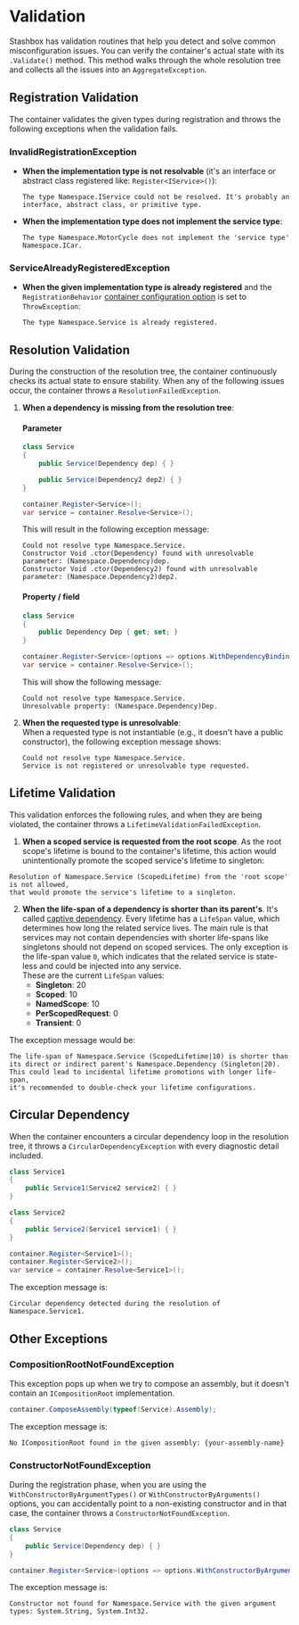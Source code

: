 # Validation

Stashbox has validation routines that help you detect and solve common misconfiguration issues. You can verify the container's actual state with its `.Validate()` method. This method walks through the whole resolution tree and collects all the issues into an `AggregateException`.

## Registration Validation
The container validates the given types during registration and throws the following exceptions when the validation fails.
### InvalidRegistrationException
- **When the implementation type is not resolvable** (it's an interface or abstract class registered like: `Register<IService>()`):
  ```
  The type Namespace.IService could not be resolved. It's probably an interface, abstract class, or primitive type.
  ```
- **When the implementation type does not implement the service type**:
  ```
  The type Namespace.MotorCycle does not implement the 'service type' Namespace.ICar.
  ```

### ServiceAlreadyRegisteredException
- **When the given implementation type is already registered** and the `RegistrationBehavior` [container configuration option](configuration/container-configuration?id=registration-behavior) is set to `ThrowException`:
  ```
  The type Namespace.Service is already registered.
  ```

## Resolution Validation
During the construction of the resolution tree, the container continuously checks its actual state to ensure stability. When any of the following issues occur, the container throws a `ResolutionFailedException`.

1. **When a dependency is missing from the resolution tree**:

    <!-- tabs:start -->
    #### **Parameter**
    ```cs
    class Service
    {
        public Service(Dependency dep) { }

        public Service(Dependency2 dep2) { }
    }

    container.Register<Service>();
    var service = container.Resolve<Service>();
    ```
    This will result in the following exception message:

    ```
    Could not resolve type Namespace.Service.
    Constructor Void .ctor(Dependency) found with unresolvable parameter: (Namespace.Dependency)dep.
    Constructor Void .ctor(Dependency2) found with unresolvable parameter: (Namespace.Dependency2)dep2.
    ```
    #### **Property / field**
    ```cs
    class Service
    {
        public Dependency Dep { get; set; }
    }

    container.Register<Service>(options => options.WithDependencyBinding(s => s.Dep));
    var service = container.Resolve<Service>();
    ```
    This will show the following message:
    ```
    Could not resolve type Namespace.Service.
    Unresolvable property: (Namespace.Dependency)Dep.
    ```
    <!-- tabs:end -->

2. **When the requested type is unresolvable**:  
    When a requested type is not instantiable (e.g., it doesn't have a public constructor), the following exception message shows:

    ```
    Could not resolve type Namespace.Service.
    Service is not registered or unresolvable type requested.
    ```

## Lifetime Validation
This validation enforces the following rules, and when they are being violated, the container throws a `LifetimeValidationFailedException`.
1. **When a scoped service is requested from the root scope**. As the root scope's lifetime is bound to the container's lifetime, this action would unintentionally promote the scoped service's lifetime to singleton:
  ```
  Resolution of Namespace.Service (ScopedLifetime) from the 'root scope' is not allowed, 
  that would promote the service's lifetime to a singleton.
  ```

2. **When the life-span of a dependency is shorter than its parent's**. It's called [captive dependency](https://blog.ploeh.dk/2014/06/02/captive-dependency/). Every lifetime has a `LifeSpan` value, which determines how long the related service lives. The main rule is that services may not contain dependencies with shorter life-spans like singletons should not depend on scoped services. The only exception is the life-span value `0`, which indicates that the related service is state-less and could be injected into any service.  
    These are the current `LifeSpan` values: 
     - **Singleton**: 20
     - **Scoped**: 10
     - **NamedScope**: 10
     - **PerScopedRequest**: 0
     - **Transient**: 0

  The exception message would be:
  ```
  The life-span of Namespace.Service (ScopedLifetime|10) is shorter than 
  its direct or indirect parent's Namespace.Dependency (Singleton|20). 
  This could lead to incidental lifetime promotions with longer life-span, 
  it's recommended to double-check your lifetime configurations.
  ```

## Circular Dependency
When the container encounters a circular dependency loop in the resolution tree, it throws a `CircularDependencyException` with every diagnostic detail included.

```cs
class Service1
{
    public Service1(Service2 service2) { }
}

class Service2
{
    public Service2(Service1 service1) { }
}

container.Register<Service1>();
container.Register<Service2>();
var service = container.Resolve<Service1>();
```
The exception message is:  
```
Circular dependency detected during the resolution of Namespace.Service1.
```

## Other Exceptions
### CompositionRootNotFoundException
This exception pops up when we try to compose an assembly, but it doesn't contain an `ICompositionRoot` implementation.
```cs
container.ComposeAssembly(typeof(Service).Assembly);
```
The exception message is:  
```
No ICompositionRoot found in the given assembly: {your-assembly-name}
```

### ConstructorNotFoundException
During the registration phase, when you are using the `WithConstructorByArgumentTypes()` or `WithConstructorByArguments()` options, you can accidentally point to a non-existing constructor and in that case, the container throws a `ConstructorNotFoundException`.

```cs
class Service
{
    public Service(Dependency dep) { }
}

container.Register<Service>(options => options.WithConstructorByArgumentTypes(typeof(string), typeof(int)));
```
The exception message is:  
```
Constructor not found for Namespace.Service with the given argument types: System.String, System.Int32.
```